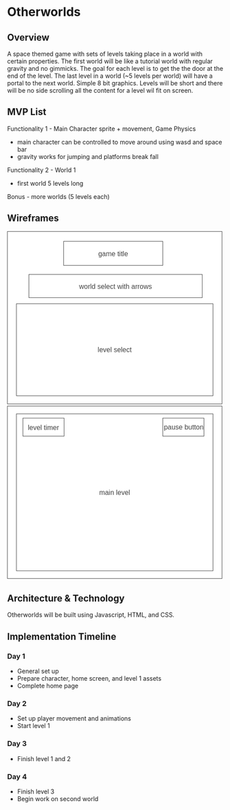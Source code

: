 # Otherworlds

## Overview

A space themed game with sets of levels taking place in a world with certain properties. The first world will be like a tutorial
world with regular gravity and no gimmicks. The goal for each level is to get the the door at the end of the level. The last 
level in a world (~5 levels per world) will have a portal to the next world. Simple 8 bit graphics. Levels will be short and there
will be no side scrolling all the content for a level wil fit on screen.

## MVP List

Functionality 1 - Main Character sprite + movement, Game Physics
* main character can be controlled to move around using wasd and space bar
* gravity works for jumping and platforms break fall

Functionality 2 - World 1
* first world 5 levels long

Bonus - more worlds (5 levels each)

## Wireframes

![image](./src/assets/Homepage.png)
![image](./src/assets/GameWireframe.png)

## Architecture & Technology

Otherworlds will be built using Javascript, HTML, and CSS.

## Implementation Timeline

### Day 1
* General set up
* Prepare character, home screen, and level 1 assets
* Complete home page

### Day 2
* Set up player movement and animations
* Start level 1

### Day 3
* Finish level 1 and 2

### Day 4
* Finish level 3
* Begin work on second world

